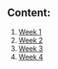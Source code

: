 <h2>Content:</h2>
<ol>
  <li>
  <a href="https://github.com/DmitriiDes/Coursera-Java-Programming-and-Software-Engineering-Fundamentals/tree/master/Coursera-Java-Programming-Solving-Problems-with-Software/week1">
      Week 1</a>
  </li>
  <li>
  <a href="#">
      Week 2</a>
  </li>
  <li>
  <a href="#">
      Week 3</a>
  </li>
  <li>
  <a href="#">
      Week 4</a>
  </li>

</ol>
